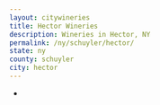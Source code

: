 ```yaml
---
layout: citywineries
title: Hector Wineries
description: Wineries in Hector, NY
permalink: /ny/schuyler/hector/
state: ny
county: schuyler
city: hector
---
```

-
